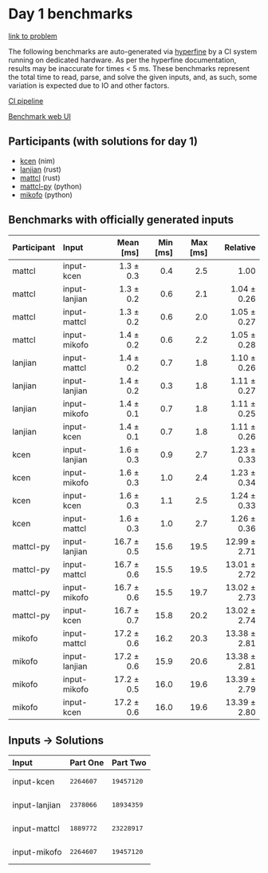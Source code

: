 # Day 1 benchmarks

[link to problem](https://adventofcode.com/2024/day/1)

The following benchmarks are auto-generated via
[hyperfine](https://github.com/sharkdp/hyperfine) by a CI system running on
dedicated hardware. As per the hyperfine documentation, results may be
inaccurate for times < 5 ms. These benchmarks represent the total time to read,
parse, and solve the given inputs, and, as such, some variation is expected due
to IO and other factors.

[CI pipeline](http://ci.papercode.net:8080/teams/main/pipelines/aoc2024)

[Benchmark web UI](https://aoc.ancalagon.black)


## Participants (with solutions for day 1)

- [kcen](https://github.com/kcen/aoc2024) (nim)
- [lanjian](https://github.com/lanjian/aoc-2024) (rust)
- [mattcl](https://github.com/mattcl/aoc2024) (rust)
- [mattcl-py](https://github.com/mattcl/aoc2024-py) (python)
- [mikofo](https://github.com/mikofo/aoc2024) (python)


## Benchmarks with officially generated inputs

| Participant | Input | Mean [ms] | Min [ms] | Max [ms] | Relative |
|:---|:---|---:|---:|---:|---:|
| mattcl | input-kcen | 1.3 ± 0.3 | 0.4 | 2.5 | 1.00 |
| mattcl | input-lanjian | 1.3 ± 0.2 | 0.6 | 2.1 | 1.04 ± 0.26 |
| mattcl | input-mattcl | 1.3 ± 0.2 | 0.6 | 2.0 | 1.05 ± 0.27 |
| mattcl | input-mikofo | 1.4 ± 0.2 | 0.6 | 2.2 | 1.05 ± 0.28 |
| lanjian | input-mattcl | 1.4 ± 0.2 | 0.7 | 1.8 | 1.10 ± 0.26 |
| lanjian | input-lanjian | 1.4 ± 0.2 | 0.3 | 1.8 | 1.11 ± 0.27 |
| lanjian | input-mikofo | 1.4 ± 0.1 | 0.7 | 1.8 | 1.11 ± 0.25 |
| lanjian | input-kcen | 1.4 ± 0.1 | 0.7 | 1.8 | 1.11 ± 0.26 |
| kcen | input-lanjian | 1.6 ± 0.3 | 0.9 | 2.7 | 1.23 ± 0.33 |
| kcen | input-mikofo | 1.6 ± 0.3 | 1.0 | 2.4 | 1.23 ± 0.34 |
| kcen | input-kcen | 1.6 ± 0.3 | 1.1 | 2.5 | 1.24 ± 0.33 |
| kcen | input-mattcl | 1.6 ± 0.3 | 1.0 | 2.7 | 1.26 ± 0.36 |
| mattcl-py | input-lanjian | 16.7 ± 0.5 | 15.6 | 19.5 | 12.99 ± 2.71 |
| mattcl-py | input-mattcl | 16.7 ± 0.6 | 15.5 | 19.5 | 13.01 ± 2.72 |
| mattcl-py | input-mikofo | 16.7 ± 0.6 | 15.5 | 19.7 | 13.02 ± 2.73 |
| mattcl-py | input-kcen | 16.7 ± 0.7 | 15.8 | 20.2 | 13.02 ± 2.74 |
| mikofo | input-mattcl | 17.2 ± 0.6 | 16.2 | 20.3 | 13.38 ± 2.81 |
| mikofo | input-lanjian | 17.2 ± 0.6 | 15.9 | 20.6 | 13.38 ± 2.81 |
| mikofo | input-mikofo | 17.2 ± 0.5 | 16.0 | 19.6 | 13.39 ± 2.79 |
| mikofo | input-kcen | 17.2 ± 0.6 | 16.0 | 19.6 | 13.39 ± 2.80 |


## Inputs -> Solutions

| Input | Part One | Part Two |
|:---|:---|:---|
|input-kcen|<pre>2264607</pre>|<pre>19457120</pre>|
|input-lanjian|<pre>2378066</pre>|<pre>18934359</pre>|
|input-mattcl|<pre>1889772</pre>|<pre>23228917</pre>|
|input-mikofo|<pre>2264607</pre>|<pre>19457120</pre>|